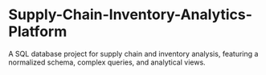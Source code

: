 # Supply-Chain-Inventory-Analytics-Platform
A SQL database project for supply chain and inventory analysis, featuring a normalized schema, complex queries, and analytical views.
